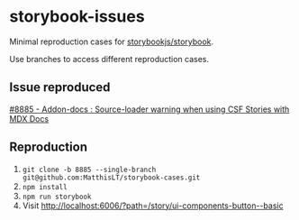 # storybook-issues
Minimal reproduction cases for [storybookjs/storybook](https://github.com/storybookjs/storybook).

Use branches to access different reproduction cases.

## Issue reproduced

[#8885 - Addon-docs : Source-loader warning when using CSF Stories with MDX Docs](https://github.com/storybookjs/storybook/issues/8885)

## Reproduction

1. `git clone -b 8885 --single-branch git@github.com:MatthisLT/storybook-cases.git`
2. `npm install`
3. `npm run storybook`
4. Visit [http://localhost:6006/?path=/story/ui-components-button--basic](http://localhost:6006/?path=/story/ui-components-button--basic)
